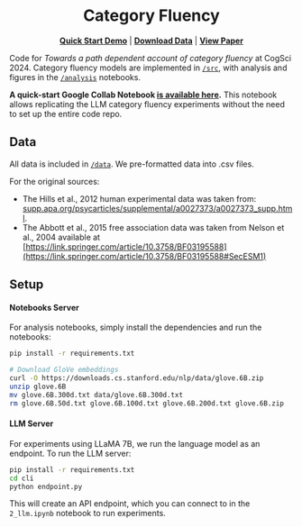 <div align="center">
    <h1>Category Fluency</h1>

[**Quick Start Demo**](https://colab.research.google.com/drive/1C2tNUf0ao1hDgmWNZ_6ySYD2T5NefSwp?usp=sharing)  | [**Download Data**](/data) | [**View Paper**](https://arxiv.org/abs/2405.06714)
</div>

Code for *Towards a path dependent account of category fluency* at CogSci 2024. Category fluency models are implemented in [`/src`](/src/), with analysis and figures in the [`/analysis`](/analysis/) notebooks.

**A quick-start Google Collab Notebook [is available here](https://colab.research.google.com/drive/1C2tNUf0ao1hDgmWNZ_6ySYD2T5NefSwp?usp=sharing).** This notebook allows replicating the LLM category fluency experiments without the need to set up the entire code repo.

## Data

All data is included in [`/data`](/data/). We pre-formatted data into .csv files.

For the original sources: 
- The Hills et al., 2012 human experimental data was taken from: [supp.apa.org/psycarticles/supplemental/a0027373/a0027373_supp.html](https://supp.apa.org/psycarticles/supplemental/a0027373/a0027373_supp.html). 
- The Abbott et al., 2015 free association data was taken from Nelson et al., 2004 available at [https://link.springer.com/article/10.3758/BF03195588](https://link.springer.com/article/10.3758/BF03195588#SecESM1)

## Setup

#### Notebooks Server

For analysis notebooks, simply install the dependencies and run the notebooks:

```sh
pip install -r requirements.txt

# Download GloVe embeddings
curl -O https://downloads.cs.stanford.edu/nlp/data/glove.6B.zip
unzip glove.6B
mv glove.6B.300d.txt data/glove.6B.300d.txt
rm glove.6B.50d.txt glove.6B.100d.txt glove.6B.200d.txt glove.6B.zip
```

#### LLM Server

For experiments using LLaMA 7B, we run the language model as an endpoint. To run the LLM server:

```sh
pip install -r requirements.txt
cd cli
python endpoint.py
```

This will create an API endpoint, which you can connect to in the `2_llm.ipynb` notebook to run experiments.